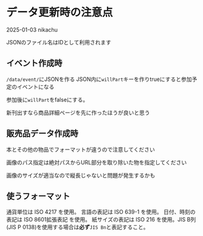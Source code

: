 # データ更新時の注意点
2025-01-03 nikachu

JSONのファイル名はIDとして利用されます

## イベント作成時
`/data/event/`にJSONを作る
JSON内に`willPart`キーを作りtrueにすると参加予定のイベントになる

参加後に`willPart`をfalseにする。

新刊出すなら商品詳細ページを先に作ったほうが良いと思う

## 販売品データ作成時
本とその他の物品でフォーマットが違うので注意してください

画像のパス指定は絶対パスからURL部分を取り除いた物を指定してください

画像のサイズが適当なので縦長じゃないと問題が発生するかも

## 使うフォーマット
通貨単位は ISO 4217 を使用。
言語の表記は ISO 639-1 を使用。
日付、時刻の表記は ISO 8601拡張表記 を使用。
紙サイズの表記は ISO 216 を使用。JIS B列(JIS P 0138)を使用する場合は**必ず**`JIS Bn`と表記すること。
